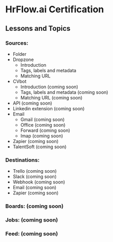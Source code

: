 # HrFlow.ai Certification

## Lessons and Topics

### Sources: 

* Folder 
* Dropzone 
  * Introduction
  * Tags, labels and metadata
  * Matching URL
* CVbot 
  * Introduction \(coming soon\)
  * Tags, labels and metadata \(coming soon\)
  * Matching URL \(coming soon\)
* API \(coming soon\)
* Linkedin extension \(coming soon\)
* Email
  * Gmail \(coming soon\)
  * Office \(coming soon\)
  * Forward \(coming soon\)
  * Imap \(coming soon\)
* Zapier \(coming soon\)
* TalentSoft \(coming soon\)

### Destinations:

* Trello \(coming soon\)
* Slack \(coming soon\)
* Webhook \(coming soon\)
* Email \(coming soon\)
* Zapier \(coming soon\)

### Boards: \(coming soon\)

### Jobs: \(coming soon\)

### Feed: \(coming soon\)



